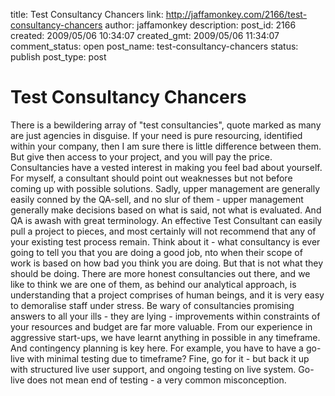 title: Test Consultancy Chancers
link: http://jaffamonkey.com/2166/test-consultancy-chancers
author: jaffamonkey
description: 
post_id: 2166
created: 2009/05/06 10:34:07
created_gmt: 2009/05/06 11:34:07
comment_status: open
post_name: test-consultancy-chancers
status: publish
post_type: post

# Test Consultancy Chancers

There is a bewildering array of "test consultancies", quote marked as many are just agencies in disguise. If your need is pure resourcing, identified within your company, then I am sure there is little difference between them. But give then access to your project, and you will pay the price. Consultancies have a vested interest in making you feel bad about yourself. For myself, a consultant should point out weaknesses but not before coming up with possible solutions. Sadly, upper management are generally easily conned by the QA-sell, and no slur of them - upper management generally make decisions based on what is said, not what is evaluated. And QA is awash with great terminology. An effective Test Consultant can easily pull a project to pieces, and most certainly will not recommend that any of your existing test process remain. Think about it - what consultancy is ever going to tell you that you are doing a good job, nto when their scope of work is based on how bad you think you are doing. But that is not what they should be doing. There are more honest consultancies out there, and we like to think we are one of them, as behind our analytical approach, is understanding that a project comprises of human beings, and it is very easy to demoralise staff under stress. Be wary of consultancies promising answers to all your ills - they are lying - improvements within constraints of your resources and budget are far more valuable. From our experience in aggressive start-ups, we have learnt anything in possible in any timeframe. And contingency planning is key here. For example, you have to have a go-live with minimal testing due to timeframe? Fine, go for it - but back it up with structured live user support, and ongoing testing on live system. Go-live does not mean end of testing - a very common misconception.